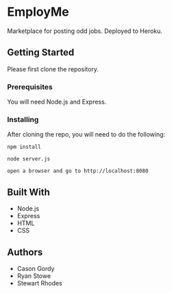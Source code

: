# EmployMe

Marketplace for posting odd jobs. Deployed to Heroku. 

## Getting Started 

Please first clone the repository. 

### Prerequisites

You will need Node.js and Express. 

### Installing

After cloning the repo, you will need to do the following: 

```
npm install
```

```
node server.js
```

```
open a browser and go to http://localhost:8080

```



## Built With

* Node.js
* Express
* HTML
* CSS


## Authors

* Cason Gordy
* Ryan Stowe
* Stewart Rhodes

